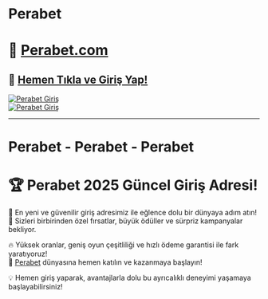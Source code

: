 # Perabet
# 🎉 [Perabet.com](https://nfsl.ink/perabet)  
## 🚀 [Hemen Tıkla ve Giriş Yap!](https://nfsl.ink/perabet)  

[![Perabet Giriş](https://resmim.net/cdn/2025/01/21/D9fQ3C.png)](https://nfsl.ink/perabet)  
[![Perabet Giriş](https://resmim.net/cdn/2025/01/21/D9fQ3C.png)](https://nfsl.ink/perabet)  

---
# Perabet - Perabet - Perabet
# 🏆 Perabet 2025 Güncel Giriş Adresi!  

🎰 En yeni ve güvenilir giriş adresimiz ile eğlence dolu bir dünyaya adım atın!  
💎 Sizleri birbirinden özel fırsatlar, büyük ödüller ve sürpriz kampanyalar bekliyor.  

🔥 Yüksek oranlar, geniş oyun çeşitliliği ve hızlı ödeme garantisi ile fark yaratıyoruz!  
📢 [Perabet](nfsl.ink/perabet) dünyasına hemen katılın ve kazanmaya başlayın!  

💡 Hemen giriş yaparak, avantajlarla dolu bu ayrıcalıklı deneyimi yaşamaya başlayabilirsiniz!
